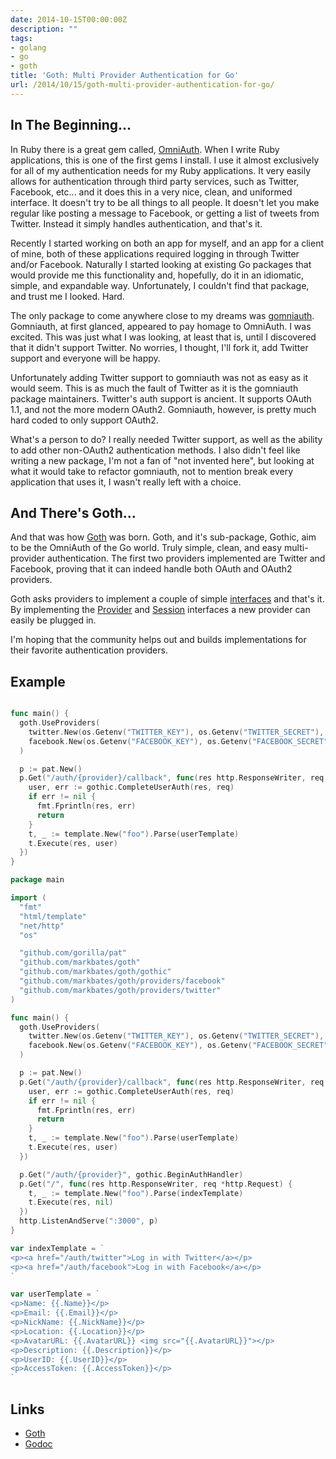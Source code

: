 ```yaml
---
date: 2014-10-15T00:00:00Z
description: ""
tags:
- golang
- go
- goth
title: 'Goth: Multi Provider Authentication for Go'
url: /2014/10/15/goth-multi-provider-authentication-for-go/
---
```



## In The Beginning...

In Ruby there is a great gem called, [OmniAuth](https://github.com/intridea/omniauth). When I write Ruby applications, this is one of the first gems I install. I use it almost exclusively for all of my authentication needs for my Ruby applications. It very easily allows for authentication through third party services, such as Twitter, Facebook, etc... and it does this in a very nice, clean, and uniformed interface. It doesn't try to be all things to all people. It doesn't let you make regular like posting a message to Facebook, or getting a list of tweets from Twitter. Instead it simply handles authentication, and that's it.

Recently I started working on both an app for myself, and an app for a client of mine, both of these applications required logging in through Twitter and/or Facebook. Naturally I started looking at existing Go packages that would provide me this functionality and, hopefully, do it in an idiomatic, simple, and expandable way. Unfortunately, I couldn't find that package, and trust me I looked. Hard.

The only package to come anywhere close to my dreams was [gomniauth](https://github.com/stretchr/gomniauth). Gomniauth, at first glanced, appeared to pay homage to OmniAuth. I was excited. This was just what I was looking, at least that is, until I discovered that it didn't support Twitter. No worries, I thought, I'll fork it, add Twitter support and everyone will be happy.

Unfortunately adding Twitter support to gomniauth was not as easy as it would seem. This is as much the fault of Twitter as it is the gomniauth package maintainers. Twitter's auth support is ancient. It supports OAuth 1.1, and not the more modern OAuth2. Gomniauth, however, is pretty much hard coded to only support OAuth2.

What's a person to do? I really needed Twitter support, as well as the ability to add other non-OAuth2 authentication methods. I also didn't feel like writing a new package, I'm not a fan of "not invented here", but looking at what it would take to refactor gomniauth, not to mention break every application that uses it, I wasn't really left with a choice.

## And There's Goth...

And that was how [Goth](https://github.com/markbates/goth) was born. Goth, and it's sub-package, Gothic, aim to be the OmniAuth of the Go world. Truly simple, clean, and easy multi-provider authentication. The first two providers implemented are Twitter and Facebook, proving that it can indeed handle both OAuth and OAuth2 providers.

Goth asks providers to implement a couple of simple [interfaces](http://godoc.org/github.com/markbates/goth) and that's it. By implementing the [Provider](http://godoc.org/github.com/markbates/goth#Provider) and [Session](http://godoc.org/github.com/markbates/goth#Session) interfaces a new provider can easily be plugged in.

I'm hoping that the community helps out and builds implementations for their favorite authentication providers.

## Example

```go

func main() {
  goth.UseProviders(
    twitter.New(os.Getenv("TWITTER_KEY"), os.Getenv("TWITTER_SECRET"), "http://localhost:3000/auth/twitter/callback"),
    facebook.New(os.Getenv("FACEBOOK_KEY"), os.Getenv("FACEBOOK_SECRET"), "http://localhost:3000/auth/facebook/callback"),
  )

  p := pat.New()
  p.Get("/auth/{provider}/callback", func(res http.ResponseWriter, req *http.Request) {
    user, err := gothic.CompleteUserAuth(res, req)
    if err != nil {
      fmt.Fprintln(res, err)
      return
    }
    t, _ := template.New("foo").Parse(userTemplate)
    t.Execute(res, user)
  })
}
```

```go
package main

import (
  "fmt"
  "html/template"
  "net/http"
  "os"

  "github.com/gorilla/pat"
  "github.com/markbates/goth"
  "github.com/markbates/goth/gothic"
  "github.com/markbates/goth/providers/facebook"
  "github.com/markbates/goth/providers/twitter"
)

func main() {
  goth.UseProviders(
    twitter.New(os.Getenv("TWITTER_KEY"), os.Getenv("TWITTER_SECRET"), "http://localhost:3000/auth/twitter/callback"),
    facebook.New(os.Getenv("FACEBOOK_KEY"), os.Getenv("FACEBOOK_SECRET"), "http://localhost:3000/auth/facebook/callback"),
  )

  p := pat.New()
  p.Get("/auth/{provider}/callback", func(res http.ResponseWriter, req *http.Request) {
    user, err := gothic.CompleteUserAuth(res, req)
    if err != nil {
      fmt.Fprintln(res, err)
      return
    }
    t, _ := template.New("foo").Parse(userTemplate)
    t.Execute(res, user)
  })

  p.Get("/auth/{provider}", gothic.BeginAuthHandler)
  p.Get("/", func(res http.ResponseWriter, req *http.Request) {
    t, _ := template.New("foo").Parse(indexTemplate)
    t.Execute(res, nil)
  })
  http.ListenAndServe(":3000", p)
}

var indexTemplate = `
<p><a href="/auth/twitter">Log in with Twitter</a></p>
<p><a href="/auth/facebook">Log in with Facebook</a></p>
`

var userTemplate = `
<p>Name: {{.Name}}</p>
<p>Email: {{.Email}}</p>
<p>NickName: {{.NickName}}</p>
<p>Location: {{.Location}}</p>
<p>AvatarURL: {{.AvatarURL}} <img src="{{.AvatarURL}}"></p>
<p>Description: {{.Description}}</p>
<p>UserID: {{.UserID}}</p>
<p>AccessToken: {{.AccessToken}}</p>
`
```

## Links

* [Goth](https://github.com/markbates/goth)
* [Godoc](http://godoc.org/github.com/markbates/goth)

